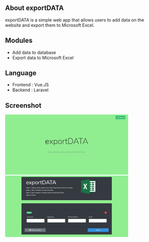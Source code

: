 ## About exportDATA

exportDATA is a simple web app that allows users to add data on the website and export them to Microsoft Excel.

## Modules

- Add data to database
- Export data to Microsoft Excel

## Language

- Frontend : Vue.JS
- Backend : Laravel

## Screenshot

<p>
<img src="public/img/1.JPG" width="400" height="auto">
    &nbsp  &nbsp  &nbsp  &nbsp
<img src="public/img/2.JPG" width="400" height="auto">
</p>






